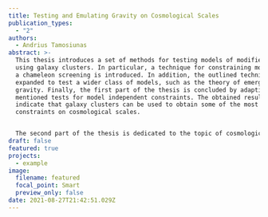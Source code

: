 ```yaml
---
title: Testing and Emulating Gravity on Cosmological Scales
publication_types:
  - "2"
authors:
  - Andrius Tamosiunas
abstract: >-
  This thesis introduces a set of methods for testing models of modified gravity
  using galaxy clusters. In particular, a technique for constraining models with
  a chameleon screening is introduced. In addition, the outlined technique is
  expanded to test a wider class of models, such as the theory of emergent
  gravity. Finally, the first part of the thesis is concluded by adapting the
  mentioned tests for model independent constraints. The obtained results
  indicate that galaxy clusters can be used to obtain some of the most powerful
  constraints on cosmological scales.


  The second part of the thesis is dedicated to the topic of cosmological emulators. More specifically, a technique of emulating cosmological N-body simulation output data based on machine learning is introduced. Generative adversarial networks (GANs) are used to emulate dark matter-only as well as hydrodynamical simulation data. In addition, N-body modified gravity simulations are explored as well. The presented investigation of the GAN algorithm shows that such emulators offer a powerful, fast and efficient way of producing simulation output data with different cosmological parameters. The power spectrum analysis indicates a 1-20% difference between the training and the generated data depending on the dataset used and whether Gaussian smoothing is applied or not.
draft: false
featured: true
projects:
  - example
image:
  filename: featured
  focal_point: Smart
  preview_only: false
date: 2021-08-27T21:42:51.029Z
---
```

